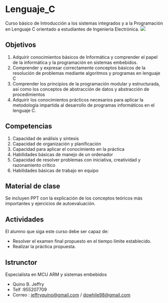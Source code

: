 # Lenguaje_C
Curso básico de Introducción a los sistemas integrados y a la Programación en Lenguaje C orientado a estudiantes de Ingeniería Electrónica.
<img src="https://user-images.githubusercontent.com/47931397/148652755-fb13fd26-8a3f-408d-878d-bbacc4730611.png">
## Objetivos
1. Adquirir conocimientos básicos de Informática y comprender el papel de la informática y la programación en sistemas embebidos.
2. Comprender y expresar correctamente conceptos básicos de la resolución de problemas mediante algoritmos y programas en lenguaje C
3. Comprender los principios de la programación modular y estructurada, así como los conceptos de abstracción de datos y abstracción de procedimientos
4. Adquirir los conocimientos prácticos necesarios para aplicar la metodología impartida al desarrollo de programas informáticos en el lenguaje C.

## Competencias
1. Capacidad de análisis y síntesis
2. Capacidad de organización y planificación
3. Capacidad para aplicar el conocimiento en la práctica
4. Habilidades básicas de manejo de un ordenador
5. Capacidad de resolver problemas con iniciativa, creatividad y razonamiento crítico
6. Habilidades básicas de trabajo en equipo

## Material de clase 
Se incluyen PPT con la explicación de los conceptos teóricos más importantes y ejercicios de autoevaluación.

## Actividades
El alumno que siga este curso debe ser capaz de:
- Resolver el examen final propuesto en el tiempo límite establecido.
- Realizar la práctica propuesta.

## Istrunctor 
Especialista en MCU ARM y sistemas embebidos
- Quino B. Jeffry
- Telf     :955207709
- Correo   : jeffryquino@gmail.com / dowhile98@gmail.com
